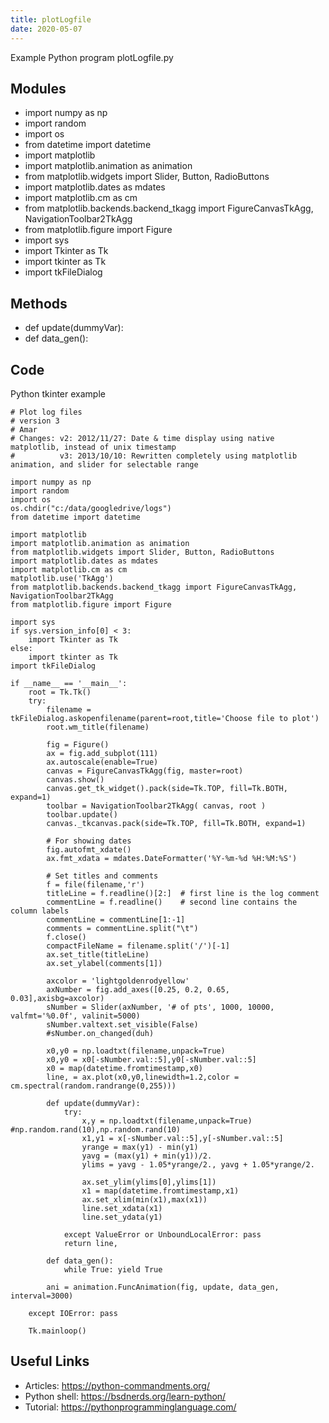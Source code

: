 ```yaml
---
title: plotLogfile
date: 2020-05-07
---
```

Example Python program plotLogfile.py

## Modules

* import numpy as np
* import random
* import os
* from datetime import datetime
* import matplotlib
* import matplotlib.animation as animation
* from matplotlib.widgets import Slider, Button, RadioButtons
* import matplotlib.dates as mdates
* import matplotlib.cm as cm
* from matplotlib.backends.backend_tkagg import FigureCanvasTkAgg, NavigationToolbar2TkAgg
* from matplotlib.figure import Figure
* import sys
* import Tkinter as Tk
* import tkinter as Tk
* import tkFileDialog

## Methods

* def update(dummyVar):
* def data_gen():

## Code

Python tkinter example

    # Plot log files
    # version 3
    # Amar 
    # Changes: v2: 2012/11/27: Date & time display using native matplotlib, instead of unix timestamp
    #          v3: 2013/10/10: Rewritten completely using matplotlib animation, and slider for selectable range
    
    import numpy as np
    import random
    import os
    os.chdir("c:/data/googledrive/logs")
    from datetime import datetime
    
    import matplotlib
    import matplotlib.animation as animation
    from matplotlib.widgets import Slider, Button, RadioButtons
    import matplotlib.dates as mdates
    import matplotlib.cm as cm
    matplotlib.use('TkAgg')
    from matplotlib.backends.backend_tkagg import FigureCanvasTkAgg, NavigationToolbar2TkAgg
    from matplotlib.figure import Figure
    
    import sys
    if sys.version_info[0] < 3:
        import Tkinter as Tk
    else:
        import tkinter as Tk
    import tkFileDialog
    
    if __name__ == '__main__':
        root = Tk.Tk()
        try:
            filename = tkFileDialog.askopenfilename(parent=root,title='Choose file to plot')
            root.wm_title(filename)
    
            fig = Figure()
            ax = fig.add_subplot(111)
            ax.autoscale(enable=True)
            canvas = FigureCanvasTkAgg(fig, master=root)
            canvas.show()
            canvas.get_tk_widget().pack(side=Tk.TOP, fill=Tk.BOTH, expand=1)
            toolbar = NavigationToolbar2TkAgg( canvas, root )
            toolbar.update()
            canvas._tkcanvas.pack(side=Tk.TOP, fill=Tk.BOTH, expand=1)
    
            # For showing dates
            fig.autofmt_xdate()
            ax.fmt_xdata = mdates.DateFormatter('%Y-%m-%d %H:%M:%S')
    
            # Set titles and comments
            f = file(filename,'r')
            titleLine = f.readline()[2:]  # first line is the log comment 
            commentLine = f.readline()    # second line contains the column labels
            commentLine = commentLine[1:-1]
            comments = commentLine.split("\t")
            f.close()
            compactFileName = filename.split('/')[-1]
            ax.set_title(titleLine) 
            ax.set_ylabel(comments[1])
    
            axcolor = 'lightgoldenrodyellow'
            axNumber = fig.add_axes([0.25, 0.2, 0.65, 0.03],axisbg=axcolor)
            sNumber = Slider(axNumber, '# of pts', 1000, 10000, valfmt='%0.0f', valinit=5000)
            sNumber.valtext.set_visible(False)
            #sNumber.on_changed(duh)
    
            x0,y0 = np.loadtxt(filename,unpack=True)
            x0,y0 = x0[-sNumber.val::5],y0[-sNumber.val::5]
            x0 = map(datetime.fromtimestamp,x0)
            line, = ax.plot(x0,y0,linewidth=1.2,color = cm.spectral(random.randrange(0,255)))
    
            def update(dummyVar):
                try:
                    x,y = np.loadtxt(filename,unpack=True) #np.random.rand(10),np.random.rand(10)
                    x1,y1 = x[-sNumber.val::5],y[-sNumber.val::5]    
                    yrange = max(y1) - min(y1)
                    yavg = (max(y1) + min(y1))/2.
                    ylims = yavg - 1.05*yrange/2., yavg + 1.05*yrange/2.
                                    
                    ax.set_ylim(ylims[0],ylims[1])
                    x1 = map(datetime.fromtimestamp,x1)
                    ax.set_xlim(min(x1),max(x1))
                    line.set_xdata(x1)
                    line.set_ydata(y1)
                
                except ValueError or UnboundLocalError: pass
                return line,
    
            def data_gen():
                while True: yield True
    
            ani = animation.FuncAnimation(fig, update, data_gen, interval=3000)
    
        except IOError: pass
    
        Tk.mainloop()
    

## Useful Links

- Articles: https://python-commandments.org/
- Python shell: https://bsdnerds.org/learn-python/
- Tutorial: https://pythonprogramminglanguage.com/
